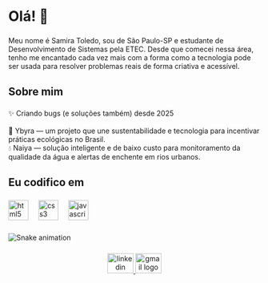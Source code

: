 <h1 align="left">Olá! 👋</h1>

###

<p align="left">Meu nome é Samira Toledo, sou de São Paulo-SP e estudante de Desenvolvimento de Sistemas pela ETEC. Desde que comecei nessa área, tenho me encantado cada vez mais com a forma como a tecnologia pode ser usada para resolver problemas reais de forma criativa e acessível.</p>

###

<h2 align="left">Sobre mim</h2>

###

<p align="left">✨ Criando bugs (e soluções também) desde 2025  <br><br>🌿 Ybyra — um projeto que une sustentabilidade e tecnologia para incentivar práticas ecológicas no Brasil.  <br>💧 Naiya — solução inteligente e de baixo custo para monitoramento da qualidade da água e alertas de enchente em rios urbanos.</p>

###

<h2 align="left">Eu codifico em</h2>

###

<div align="left">
  <img src="https://cdn.jsdelivr.net/gh/devicons/devicon/icons/html5/html5-original.svg" height="40" alt="html5 logo"  />
  <img width="12" />
  <img src="https://cdn.jsdelivr.net/gh/devicons/devicon/icons/css3/css3-original.svg" height="40" alt="css3 logo"  />
  <img width="12" />
  <img src="https://cdn.jsdelivr.net/gh/devicons/devicon/icons/javascript/javascript-original.svg" height="40" alt="javascript logo"  />
</div>

###

![Snake animation](https://github.com/seu-usuário-aqui/samiratoledo/blob/output/github-contribution-grid-snake.svg)

###

<div align="center">
  <a href="https://www.linkedin.com/in/samira-toledo-60ba87287/" target="_blank">
    <img src="https://raw.githubusercontent.com/maurodesouza/profile-readme-generator/master/src/assets/icons/social/linkedin/default.svg" width="52" height="40" alt="linkedin logo"  />
  </a>
  <a href="mailto:samirat9ledo@gmail.com" target="_blank">
    <img src="https://raw.githubusercontent.com/maurodesouza/profile-readme-generator/master/src/assets/icons/social/gmail/default.svg" width="52" height="40" alt="gmail logo"  />
  </a>
</div>

###
